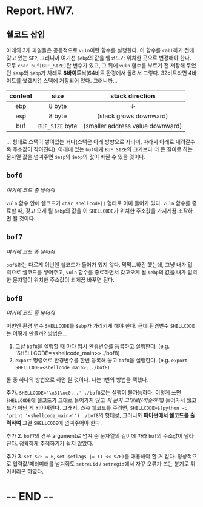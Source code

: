 # Report. HW7.

## 쉘코드 삽입

아래의 3개 파일들은 공통적으로 `vuln`이란 함수를 실행한다. 이 함수를 `call`하기 전에 갖고 있는 `SFP`, 그러니까 여기선 `$ebp`의 값을 쉘코드가 위치한 곳으로 변경해야 한다. 모두 `char buf[BUF_SIZE]`란 변수가 있고, 그 뒤에 `vuln` 함수를 부르기 전 저장해 두었던 `$esp`와 `$ebp`가 차례로 **8바이트**씩(64비트 환경에서 돌려서 그렇다. 32비트라면 4바이트를 썼겠지?) 스택에 저장되어 있다. 그러니까...

|content|size|stack direction|
|:-:|:-:|:-:|
|ebp|8 byte|↓|
|esp|8 byte|(stack grows downward)|
|buf|`BUF_SIZE` byte|(smaller address value downward)|

... 형태로 스택이 쌓여있는 거다(스택은 아래 방향으로 자라며, 따라서 아래로 내려갈수록 주소값이 작아진다). 아래에 있는 `buf`에게 `BUF_SIZE`의 크기보다 더 큰 길이로 하는 문자열 값을 넘겨주면 `$esp`와 `$ebp`의 값이 바뀔 수 있을 것이다.

## `bof6`

*여기에 코드 좀 넣어줘*

`vuln` 함수 안에 쉘코드가 `char shellcode[]` 형태로 이미 들어가 있다. `vuln` 함수를 종료할 때, 갖고 오게 될 `$ebp`의 값을 이 `SHELLCODE`가 위치한 주소값을 가지게끔 조작하면 될 것이다.

## `bof7`

*여기에 코드 좀 넣어줘*

`bof6`과는 다르게 이번엔 쉘코드가 들어가 있지 않다. 막막...하긴 했는데, 그냥 내가 입력으로 쉘코드를 넣어주고, `vuln` 함수를 종료하면서 갖고오게 될 `$ebp`의 값을 내가 입력한 문자열이 위치한 주소값이 되게끔 바꾸면 된다.

## `bof8`

*여기에 코드 좀 넣어줘*

이번엔 환경 변수 `SHELLCODE`를 `$ebp`가 가리키게 해야 한다. 근데 환경변수 `SHELLCODE`는 어떻게 만들까? 방법은...

1. 그냥 `bof8`을 실행할 때 마다 임시 환경변수를 등록하고 실행한다. (e.g. `SHELLCODE=<shellcode_main>> ./bof8)
2. `export` 명령어로 환경변수를 한번 등록해 놓고 `bof8`을 실행한다. (e.g. `export SHELLCODE=<shellcode_main>; ./bof8`)

둘 중 하나의 방법으로 하면 될 것이다. 나는 1번의 방법을 택했다.

추가. `SHELLCODE='\x31\xc0...' ./bof8`로는 실행이 불가능하다. 이렇게 쓰면 `SHELLCODE`에 쉘코드가 그대로 들어가지 않고 *저 문자 그대로(/비슷하게)* 들어가서 쉘코드가 아닌 게 되어버린다. 그래서, *진짜* 쉘코드를 주려면, `SHELLCODE=$(python -c "print '<shellcode_main>'") ./bof8`의 형태로, 그러니까 **파이썬에서 쉘코드를 출력하여** 그걸 `SHELLCODE`에 넘겨주어야 한다.

추가 2. `bof7`의 경우 argument로 넘겨 준 문자열의 길이에 따라 `buf`의 주소값이 달라진다. 정확하게 추적하기가 쉽지 않았다.

추가 3. `set $ZF = 6`, `set $eflags |= (1 << $ZF)`를 애용해야 할 거 같다. 정상적으로 입력값/패러미터를 넘겨줘도 `setreuid` / `setregid`에서 자꾸 오류가 뜨는 분기로 튀어버리곤 하였다.

# -- END --

